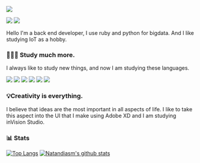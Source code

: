 ![](https://user-images.githubusercontent.com/5016971/124803681-c9fa1980-df2f-11eb-97b7-09104666376c.png)



![](https://img.shields.io/badge/-natandiasm-blue?style=flat-square&logo=linkedin)
![](https://img.shields.io/badge/-natandias1-1769FF?style=flat-square&logo=behance)

Hello I'm a back end developer, I use ruby and python for bigdata.
And I like studying IoT as a hobby.

### 👨🏽‍🏫 Study much more.
I always like to study new things, and now I am studying these languages.

![](https://img.shields.io/badge/-ruby-9b111e?logoColor=white&style=flat-square&logo=ruby)
![](https://img.shields.io/badge/-arduino-00979D?logoColor=white&style=flat-square&logo=arduino)
![](https://img.shields.io/badge/-flutter-02569B?style=flat-square&logo=flutter)
![](https://img.shields.io/badge/-dart-0175C2?style=flat-square&logo=dart)
![](https://img.shields.io/badge/-node-000000?logoColor=white&style=flat-square&logo=node.js)
![](https://img.shields.io/badge/-python-0C9D58?logoColor=white&style=flat-square&logo=python)

### 💡Creativity is everything.
I believe that ideas are the most important in all aspects of life. I like to take this aspect into the UI that I make using Adobe XD and I am studying inVision Studio.

### 📊 Stats
[![Top Langs](https://github-readme-stats.vercel.app/api/top-langs/?username=natandiasm&theme=material-palenight)](https://github.com/natandiasm)
[![Natandiasm's github stats](https://github-readme-stats.vercel.app/api?username=natandiasm&theme=material-palenight)](https://github.com/natandiasm)
